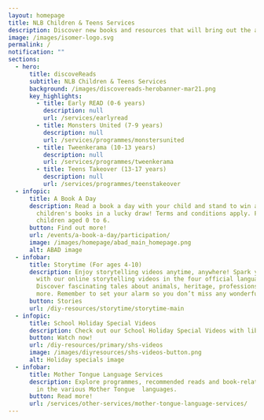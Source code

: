 ```yaml
---
layout: homepage
title: NLB Children & Teens Services
description: Discover new books and resources that will bring out the avid reader in you!
image: /images/isomer-logo.svg
permalink: /
notification: ""
sections:
  - hero:
      title: discoveReads
      subtitle: NLB Children & Teens Services
      background: /images/discovereads-herobanner-mar21.png
      key_highlights:
        - title: Early READ (0-6 years)
          description: null
          url: /services/earlyread
        - title: Monsters United (7-9 years)
          description: null
          url: /services/programmes/monstersunited
        - title: Tweenkerama (10-13 years)
          description: null
          url: /services/programmes/tweenkerama
        - title: Teens Takeover (13-17 years)
          description: null
          url: /services/programmes/teenstakeover
  - infopic:
      title: A Book A Day
      description: Read a book a day with your child and stand to win a collection of
        children's books in a lucky draw! Terms and conditions apply. For
        children aged 0 to 6.
      button: Find out more!
      url: /events/a-book-a-day/participation/
      image: /images/homepage/abad_main_homepage.png
      alt: ABAD image
  - infobar:
      title: Storytime (For ages 4-10)
      description: Enjoy storytelling videos anytime, anywhere! Spark your reading joy
        with our online storytelling videos in the four official languages.
        Discover fascinating tales about animals, heritage, professions and
        more. Remember to set your alarm so you don’t miss any wonderful videos!
      button: Stories
      url: /diy-resources/storytime/storytime-main
  - infopic:
      title: School Holiday Special Videos
      description: Check out our School Holiday Special Videos with librarians here!
      button: Watch now!
      url: /diy-resources/primary/shs-videos
      image: /images/diyresources/shs-videos-button.png
      alt: Holiday specials image
  - infobar:
      title: Mother Tongue Language Services
      description: Explore programmes, recommended reads and book-related activities
        in the various Mother Tongue  languages.
      button: Read more!
      url: /services/other-services/mother-tongue-language-services/
---
```

